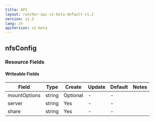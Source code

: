 ```yaml
---
title: API
layout: rancher-api-v2-beta-default-v1.2
version: v1.2
lang: zh
apiVersion: v2-beta
---
```


## nfsConfig



### Resource Fields

#### Writeable Fields

Field | Type | Create | Update | Default | Notes
---|---|---|---|---|---
mountOptions | string | Optional | - | - | 
server | string | Yes | - | - | 
share | string | Yes | - | - | 



<br>
